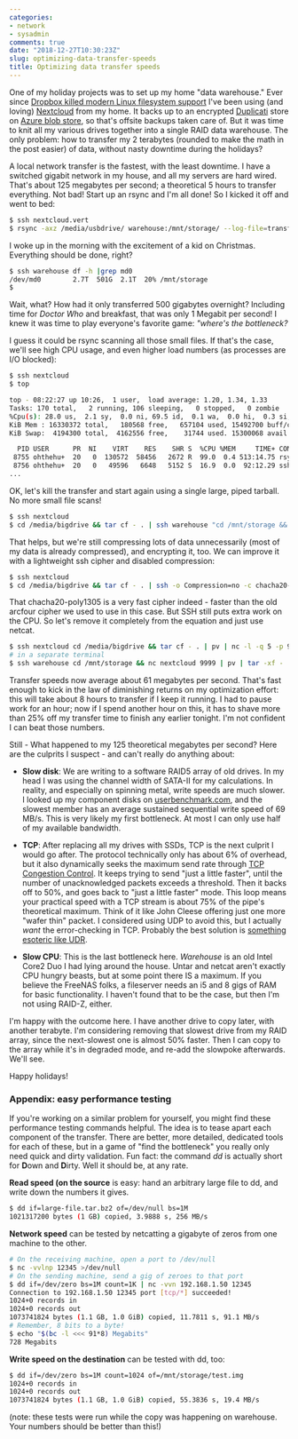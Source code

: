 ```yaml
---
categories:
- network
- sysadmin
comments: true
date: "2018-12-27T10:30:23Z"
slug: optimizing-data-transfer-speeds
title: Optimizing data transfer speeds
---
```

One of my holiday projects was to set up my home "data warehouse." Ever since [Dropbox killed modern Linux filesystem support](https://www.dropboxforum.com/t5/Syncing-and-uploads/Linux-Dropbox-client-warn-me-that-it-ll-stop-syncing-in-Nov-why/m-p/290065/highlight/true#M42255) I've been using (and loving) [Nextcloud](https://nextcloud.com/) from my home. It backs up to an encrypted [Duplicati](https://www.duplicati.com/) store on [Azure blob store](https://azure.microsoft.com/en-us/services/storage/blobs/), so that's offsite backups taken care of. But it was time to knit all my various drives together into a single RAID data warehouse. The only problem: how to transfer my 2 terabytes (rounded to make the math in the post easier) of data, without nasty downtime during the holidays?

A local network transfer is the fastest, with the least downtime. I have a switched gigabit network in my house, and all my servers are hard wired. That's about 125 megabytes per second; a theoretical 5 hours to transfer everything. Not bad! Start up an rsync and I'm all done! So I kicked it off and went to bed:

``` bash
$ ssh nextcloud.vert
$ rsync -axz /media/usbdrive/ warehouse:/mnt/storage/ --log-file=transfer-to-warehouse.log &
```

I woke up in the morning with the excitement of a kid on Christmas. Everything should be done, right?

``` bash
$ ssh warehouse df -h |grep md0
/dev/md0        2.7T  501G  2.1T  20% /mnt/storage
$
```
Wait, what? How had it only transferred 500 gigabytes overnight? Including time for *Doctor Who* and breakfast, that was only 1 Megabit per second! I knew it was time to play everyone's favorite game: *"where's the bottleneck?* 

I guess it could be rsync scanning all those small files. If that's the case, we'll see high CPU usage, and even higher load numbers (as processes are I/O blocked):

``` bash
$ ssh nextcloud
$ top

top - 08:22:27 up 10:26,  1 user,  load average: 1.20, 1.34, 1.33
Tasks: 170 total,   2 running, 106 sleeping,   0 stopped,   0 zombie
%Cpu(s): 28.0 us,  2.1 sy,  0.0 ni, 69.5 id,  0.1 wa,  0.0 hi,  0.3 si,  0.0 st
KiB Mem : 16330372 total,   180568 free,   657104 used, 15492700 buff/cache
KiB Swap:  4194300 total,  4162556 free,    31744 used. 15300068 avail Mem 

  PID USER      PR  NI    VIRT    RES    SHR S  %CPU %MEM     TIME+ COMMAND                                                                                  
 8755 ohthehu+  20   0  130572  58456   2672 R  99.0  0.4 513:14.75 rsync                                                                                    
 8756 ohthehu+  20   0   49596   6648   5152 S  16.9  0.0  92:12.29 ssh 
...
```

OK, let's kill the transfer and start again using a single large, piped tarball. No more small file scans!

``` bash
$ ssh nextcloud
$ cd /media/bigdrive && tar cf - . | ssh warehouse "cd /mnt/storage && tar xpvf -"
```

That helps, but we're still compressing lots of data unnecessarily (most of my data is already compressed), and encrypting it, too. We can improve it with a lightweight ssh cipher and disabled compression:

``` bash
$ ssh nextcloud
$ cd /media/bigdrive && tar cf - . | ssh -o Compression=no -c chacha20-poly1305@openssh.com warehouse "cd /mnt/storage && tar xpf -"
```

That chacha20-poly1305 is a very fast cipher indeed - faster than the old arcfour cipher we used to use in this case. But SSH still puts extra work on the CPU. So let's remove it completely from the equation and just use netcat.

``` bash
$ ssh nextcloud cd /media/bigdrive && tar cf - . | pv | nc -l -q 5 -p 9999 
# in a separate terminal
$ ssh warehouse cd /mnt/storage && nc nextcloud 9999 | pv | tar -xf -
```

Transfer speeds now average about 61 megabytes per second. That's fast enough to kick in the law of diminishing returns on my optimization effort: this will take about 8 hours to transfer if I keep it running. I had to pause work for an hour; now if I spend another hour on this, it has to shave more than 25% off my transfer time to finish any earlier tonight. I'm not confident I can beat those numbers.

Still - What happened to my 125 theoretical megabytes per second? Here are the culprits I suspect - and can't really do anything about:

* **Slow disk**: We are writing to a software RAID5 array of old drives. In my head I was using the channel width of SATA-II for my calculations. In reality, and especially on spinning metal, write speeds are much slower. I looked up my component disks on [userbenchmark.com](userbenchmark.com), and the slowest member has an average sustained sequential write speed of 69 MB/s. This is very likely my first bottleneck. At most I can only use half of my available bandwidth.

* **TCP**: After replacing all my drives with SSDs, TCP is the next culprit I would go after. The protocol technically only has about 6% of overhead, but it also dynamically seeks the maximum send rate through [TCP Congestion Control](https://en.wikipedia.org/wiki/TCP_congestion_control). It keeps trying to send "just a little faster", until the number of unacknowledged packets exceeds a threshold. Then it backs off to 50%, and goes back to "just a little faster" mode. This loop means your practical speed with a TCP stream is about 75% of the pipe's theoretical maximum. Think of it like John Cleese offering just one more "wafer thin" packet. I considered using UDP to avoid this, but I actually *want* the error-checking in TCP. Probably the best solution is [something esoteric like UDR](https://github.com/LabAdvComp/UDR).

* **Slow CPU**: This is the last bottleneck here. *Warehouse* is an old Intel Core2 Duo I had lying around the house. Untar and netcat aren't exactly CPU hungry beasts, but at some point there IS a maximum. If you believe the FreeNAS folks, a fileserver needs an i5 and 8 gigs of RAM for basic functionality. I haven't found that to be the case, but then I'm not using RAID-Z, either.

I'm happy with the outcome here. I have another drive to copy later, with another terabyte. I'm considering removing that slowest drive from my RAID array, since the next-slowest one is almost 50% faster. Then I can copy to the array while it's in degraded mode, and re-add the slowpoke afterwards. We'll see.

Happy holidays!


### Appendix: easy performance testing

If you're working on a similar problem for yourself, you might find these performance testing commands helpful. The idea is to tease apart each component of the transfer. There are better, more detailed, dedicated tools for each of these, but in a game of "find the bottleneck" you really only need quick and dirty validation. Fun fact: the command *dd* is actually short for **D**own and **D**irty. Well it should be, at any rate.

**Read speed (on the source** is easy: hand an arbitrary large file to dd, and write down the numbers it gives.

``` bash
$ dd if=large-file.tar.bz2 of=/dev/null bs=1M
1021317200 bytes (1 GB) copied, 3.9888 s, 256 MB/s
```

**Network speed** can be tested by netcatting a gigabyte of zeros from one machine to the other.

``` bash
# On the receiving machine, open a port to /dev/null
$ nc -vvlnp 12345 >/dev/null
# On the sending machine, send a gig of zeroes to that port
$ dd if=/dev/zero bs=1M count=1K | nc -vvn 192.168.1.50 12345
Connection to 192.168.1.50 12345 port [tcp/*] succeeded!
1024+0 records in
1024+0 records out
1073741824 bytes (1.1 GB, 1.0 GiB) copied, 11.7811 s, 91.1 MB/s
# Remember, 8 bits to a byte!
$ echo "$(bc -l <<< 91*8) Megabits"
728 Megabits
```

**Write speed on the destination** can be tested with dd, too:

``` bash
$ dd if=/dev/zero bs=1M count=1024 of=/mnt/storage/test.img
1024+0 records in
1024+0 records out
1073741824 bytes (1.1 GB, 1.0 GiB) copied, 55.3836 s, 19.4 MB/s
```

(note: these tests were run while the copy was happening on warehouse. Your numbers should be better than this!)
